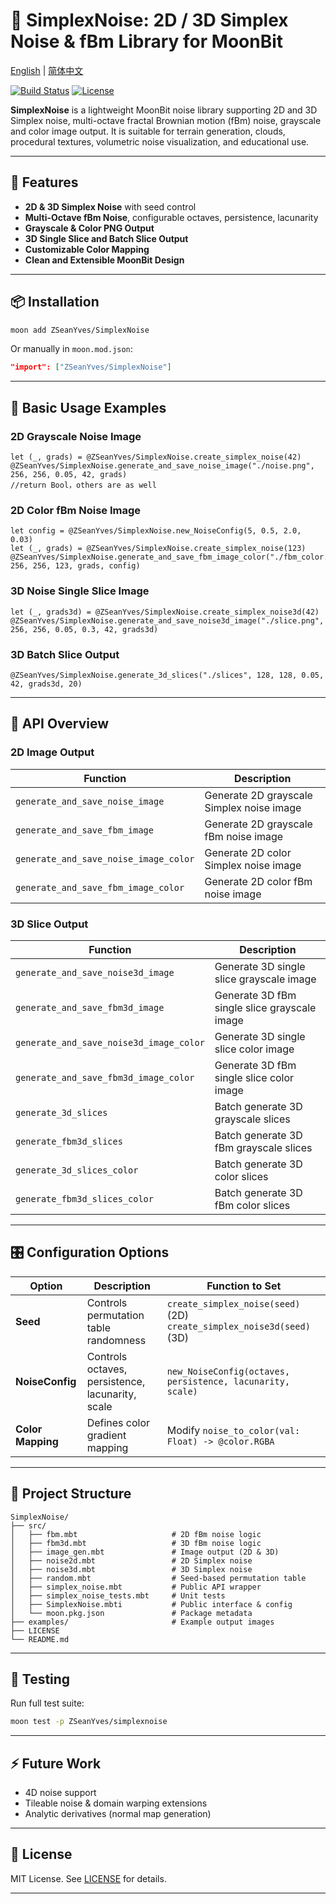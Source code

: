 # 🎨 SimplexNoise: 2D / 3D Simplex Noise & fBm Library for MoonBit

[English](https://github.com/ZSeanYves/SimplexNoise/blob/main/README.md) | [简体中文](https://github.com/ZSeanYves/SimplexNoise/blob/main/README_zh_CN.md)

[![Build Status](https://img.shields.io/github/actions/workflow/status/ZSeanYves/SimplexNoise/simplex_noise_ci.yml)](https://github.com/ZSeanYves/SimplexNoise/actions)
[![License](https://img.shields.io/github/license/ZSeanYves/SimplexNoise)](LICENSE)

**SimplexNoise** is a lightweight MoonBit noise library supporting 2D and 3D Simplex noise, multi-octave fractal Brownian motion (fBm) noise, grayscale and color image output. It is suitable for terrain generation, clouds, procedural textures, volumetric noise visualization, and educational use.

---

## 🚀 Features

* **2D & 3D Simplex Noise** with seed control
* **Multi-Octave fBm Noise**, configurable octaves, persistence, lacunarity
* **Grayscale & Color PNG Output**
* **3D Single Slice and Batch Slice Output**
* **Customizable Color Mapping**
* **Clean and Extensible MoonBit Design**

---

## 📦 Installation

```bash
moon add ZSeanYves/SimplexNoise
```

Or manually in `moon.mod.json`:

```json
"import": ["ZSeanYves/SimplexNoise"]
```

---

## 🎨 Basic Usage Examples

### 2D Grayscale Noise Image

```moonbit
let (_, grads) = @ZSeanYves/SimplexNoise.create_simplex_noise(42)
@ZSeanYves/SimplexNoise.generate_and_save_noise_image("./noise.png", 256, 256, 0.05, 42, grads)
//return Bool，others are as well
```

### 2D Color fBm Noise Image

```moonbit
let config = @ZSeanYves/SimplexNoise.new_NoiseConfig(5, 0.5, 2.0, 0.03)
let (_, grads) = @ZSeanYves/SimplexNoise.create_simplex_noise(123)
@ZSeanYves/SimplexNoise.generate_and_save_fbm_image_color("./fbm_color.png", 256, 256, 123, grads, config)
```

### 3D Noise Single Slice Image

```moonbit
let (_, grads3d) = @ZSeanYves/SimplexNoise.create_simplex_noise3d(42)
@ZSeanYves/SimplexNoise.generate_and_save_noise3d_image("./slice.png", 256, 256, 0.05, 0.3, 42, grads3d)
```

### 3D Batch Slice Output

```moonbit
@ZSeanYves/SimplexNoise.generate_3d_slices("./slices", 128, 128, 0.05, 42, grads3d, 20)
```

---

## 📘 API Overview

### 2D Image Output

| Function                              | Description                               |
| ------------------------------------- | ----------------------------------------- |
| `generate_and_save_noise_image`       | Generate 2D grayscale Simplex noise image |
| `generate_and_save_fbm_image`         | Generate 2D grayscale fBm noise image     |
| `generate_and_save_noise_image_color` | Generate 2D color Simplex noise image     |
| `generate_and_save_fbm_image_color`   | Generate 2D color fBm noise image         |

### 3D Slice Output

| Function                                | Description                                  |
| --------------------------------------- | -------------------------------------------- |
| `generate_and_save_noise3d_image`       | Generate 3D single slice grayscale image     |
| `generate_and_save_fbm3d_image`         | Generate 3D fBm single slice grayscale image |
| `generate_and_save_noise3d_image_color` | Generate 3D single slice color image         |
| `generate_and_save_fbm3d_image_color`   | Generate 3D fBm single slice color image     |
| `generate_3d_slices`                    | Batch generate 3D grayscale slices           |
| `generate_fbm3d_slices`                 | Batch generate 3D fBm grayscale slices       |
| `generate_3d_slices_color`              | Batch generate 3D color slices               |
| `generate_fbm3d_slices_color`           | Batch generate 3D fBm color slices           |

---

## 🎛️ Configuration Options

| Option            | Description                                      | Function to Set                                                            |
| ----------------- | ------------------------------------------------ | -------------------------------------------------------------------------- |
| **Seed**          | Controls permutation table randomness            | `create_simplex_noise(seed)` (2D) <br> `create_simplex_noise3d(seed)` (3D) |
| **NoiseConfig**   | Controls octaves, persistence, lacunarity, scale | `new_NoiseConfig(octaves, persistence, lacunarity, scale)`                 |
| **Color Mapping** | Defines color gradient mapping                   | Modify `noise_to_color(val: Float) -> @color.RGBA`                         |

---

## 📂 Project Structure

```
SimplexNoise/
├── src/
│   ├── fbm.mbt                     # 2D fBm noise logic
│   ├── fbm3d.mbt                   # 3D fBm noise logic
│   ├── image_gen.mbt               # Image output (2D & 3D)
│   ├── noise2d.mbt                 # 2D Simplex noise
│   ├── noise3d.mbt                 # 3D Simplex noise
│   ├── random.mbt                  # Seed-based permutation table
│   ├── simplex_noise.mbt           # Public API wrapper
│   ├── simplex_noise_tests.mbt     # Unit tests
│   ├── SimplexNoise.mbti           # Public interface & config
│   └── moon.pkg.json               # Package metadata
├── examples/                       # Example output images
├── LICENSE
└── README.md
```

---

## 🧪 Testing

Run full test suite:

```bash
moon test -p ZSeanYves/simplexnoise
```

---

## ⚡ Future Work

* 4D noise support
* Tileable noise & domain warping extensions
* Analytic derivatives (normal map generation)

---

## 📜 License

MIT License. See [LICENSE](./LICENSE) for details.

---
